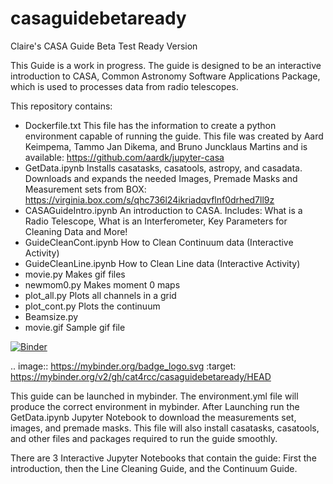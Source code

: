 # casaguidebetaready
Claire's CASA Guide Beta Test Ready Version

This Guide is a work in progress.  The guide is designed to be an interactive introduction to CASA, Common Astronomy Software Applications Package, which is used to processes data from radio telescopes. 

This repository contains:
- Dockerfile.txt  This file has the information to create a python environment capable of running the guide. This file was created by Aard Keimpema, Tammo Jan Dikema, and Bruno Juncklaus Martins and is available: https://github.com/aardk/jupyter-casa
- GetData.ipynb  Installs casatasks, casatools, astropy, and casadata. Downloads and expands the needed Images, Premade Masks and Measurement sets from BOX: https://virginia.box.com/s/qhc736l24ikriadqvflnf0drhed7ll9z
- CASAGuideIntro.ipynb An introduction to CASA. Includes: What is a Radio Telescope, What is an Interferometer, Key Parameters for Cleaning Data and More! 
- GuideCleanCont.ipynb How to Clean Continuum data (Interactive Activity)  
- GuideCleanLine.ipynb How to Clean Line data (Interactive Activity)
- movie.py Makes gif files
- newmom0.py Makes moment 0 maps 
- plot_all.py Plots all channels in a grid 
- plot_cont.py Plots the continuum 
- Beamsize.py 
- movie.gif Sample gif file

[![Binder](https://mybinder.org/badge_logo.svg)](https://mybinder.org/v2/gh/cat4rcc/casaguidebetaready/HEAD)

.. image:: https://mybinder.org/badge_logo.svg
 :target: https://mybinder.org/v2/gh/cat4rcc/casaguidebetaready/HEAD

This guide can be launched in mybinder. The environment.yml file will produce the correct environment in mybinder. After Launching run the GetData.ipynb Jupyter Notebook to download the measurements set, images, and premade masks. This file will also install casatasks, casatools, and other files and packages required to run the guide smoothly. 

There are 3 Interactive Jupyter Notebooks that contain the guide: 
First the introduction, then the Line Cleaning Guide, and the Continuum Guide. 



